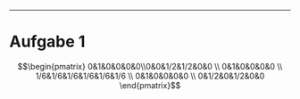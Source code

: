 
---
# Aufgabe 1
$$\begin{pmatrix} 0&1&0&0&0&0\\0&0&1/2&1/2&0&0 \\ 0&1&0&0&0&0 \\ 1/6&1/6&1/6&1/6&1/6&1/6 \\ 0&1&0&0&0&0 \\ 0&1/2&0&1/2&0&0 \end{pmatrix}$$